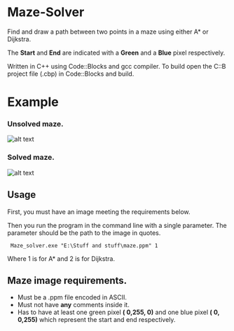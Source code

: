 # Maze-Solver
Find and draw a path between two points in a maze using either A* or Dijkstra.

The **Start** and **End** are indicated with a **Green** and a **Blue** pixel respectively.

Written in C++ using Code::Blocks and gcc compiler. To build open the C::B project file (.cbp) in Code::Blocks and build.

# Example
### Unsolved maze.
![alt text](https://i.imgur.com/tLLtRSq.png) 
### Solved maze.
![alt text](https://i.imgur.com/jtrl3oO.png)


## Usage
First, you must have an image meeting the requirements below.

Then you run the program in the command line with a single parameter.
The parameter should be the path to the image in quotes.
```
 Maze_solver.exe "E:\Stuff and stuff\maze.ppm" 1
```
Where 1 is for A* and 2 is for Dijkstra.

## Maze image requirements.
- Must be a .ppm file encoded in ASCII.
- Must not have **any** comments inside it.
- Has to have at least one green pixel **(  0,255,  0)** and one blue pixel **(  0,  0,255)** which represent the start and end respectively.
